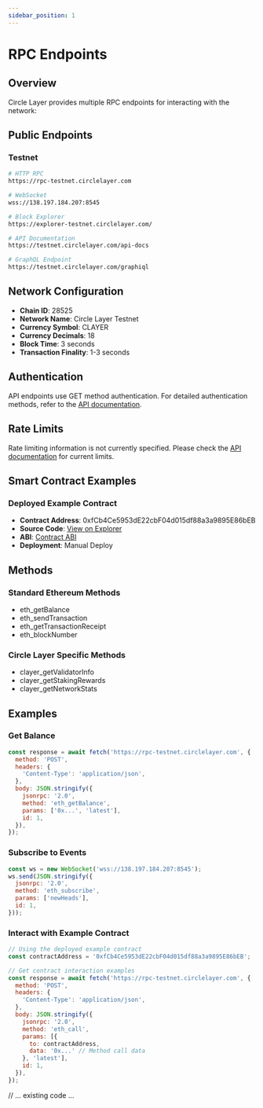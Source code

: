 ```yaml
---
sidebar_position: 1
---
```


# RPC Endpoints

## Overview

Circle Layer provides multiple RPC endpoints for interacting with the network:

## Public Endpoints

### Testnet
```bash
# HTTP RPC
https://rpc-testnet.circlelayer.com

# WebSocket
wss://138.197.184.207:8545

# Block Explorer
https://explorer-testnet.circlelayer.com/

# API Documentation
https://testnet.circlelayer.com/api-docs

# GraphQL Endpoint  
https://testnet.circlelayer.com/graphiql
```

## Network Configuration

- **Chain ID**: 28525
- **Network Name**: Circle Layer Testnet
- **Currency Symbol**: CLAYER
- **Currency Decimals**: 18
- **Block Time**: 3 seconds
- **Transaction Finality**: 1-3 seconds

## Authentication

API endpoints use GET method authentication. For detailed authentication methods, refer to the [API documentation](https://testnet.circlelayer.com/api-docs).

## Rate Limits

Rate limiting information is not currently specified. Please check the [API documentation](https://testnet.circlelayer.com/api-docs) for current limits.

## Smart Contract Examples

### Deployed Example Contract
- **Contract Address**: 0xfCb4Ce5953dE22cbF04d015df88a3a9895E86bEB
- **Source Code**: [View on Explorer](https://testnet.circlelayer.com/address/0xfCb4Ce5953dE22cbF04d015df88a3a9895E86bEB?tab=contract)
- **ABI**: [Contract ABI](https://testnet.circlelayer.com/address/0xfCb4Ce5953dE22cbF04d015df88a3a9895E86bEB?tab=contract_abi)
- **Deployment**: Manual Deploy

## Methods

### Standard Ethereum Methods
- eth_getBalance
- eth_sendTransaction
- eth_getTransactionReceipt
- eth_blockNumber

### Circle Layer Specific Methods
- clayer_getValidatorInfo
- clayer_getStakingRewards
- clayer_getNetworkStats

## Examples

### Get Balance
```javascript
const response = await fetch('https://rpc-testnet.circlelayer.com', {
  method: 'POST',
  headers: {
    'Content-Type': 'application/json',
  },
  body: JSON.stringify({
    jsonrpc: '2.0',
    method: 'eth_getBalance',
    params: ['0x...', 'latest'],
    id: 1,
  }),
});
```

### Subscribe to Events
```javascript
const ws = new WebSocket('wss://138.197.184.207:8545');
ws.send(JSON.stringify({
  jsonrpc: '2.0',
  method: 'eth_subscribe',
  params: ['newHeads'],
  id: 1,
}));
```

### Interact with Example Contract
```javascript
// Using the deployed example contract
const contractAddress = '0xfCb4Ce5953dE22cbF04d015df88a3a9895E86bEB';

// Get contract interaction examples
const response = await fetch('https://rpc-testnet.circlelayer.com', {
  method: 'POST',
  headers: {
    'Content-Type': 'application/json',
  },
  body: JSON.stringify({
    jsonrpc: '2.0',
    method: 'eth_call',
    params: [{
      to: contractAddress,
      data: '0x...' // Method call data
    }, 'latest'],
    id: 1,
  }),
});
```

// ... existing code ...
```
